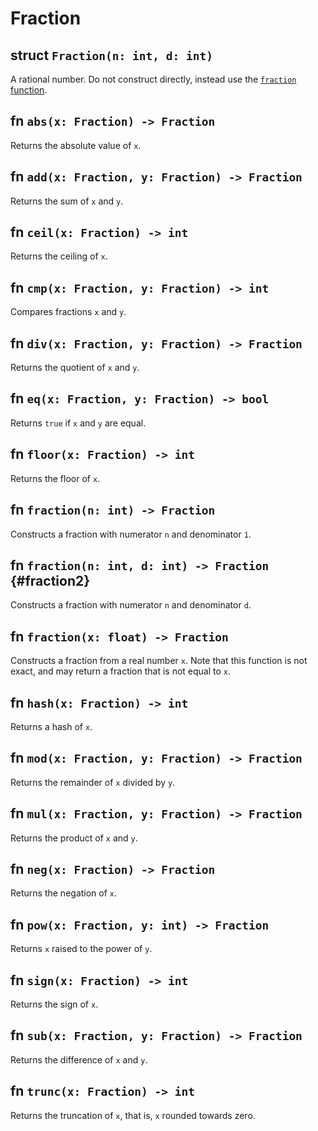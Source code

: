 # Fraction

## struct `Fraction(n: int, d: int)`

A rational number. Do not construct directly, instead use the [`fraction` function](#fraction2).

## fn `abs(x: Fraction) -> Fraction`

Returns the absolute value of `x`.

## fn `add(x: Fraction, y: Fraction) -> Fraction`

Returns the sum of `x` and `y`.

## fn `ceil(x: Fraction) -> int`

Returns the ceiling of `x`.

## fn `cmp(x: Fraction, y: Fraction) -> int`

Compares fractions `x` and `y`.

## fn `div(x: Fraction, y: Fraction) -> Fraction`

Returns the quotient of `x` and `y`.

## fn `eq(x: Fraction, y: Fraction) -> bool`

Returns `true` if `x` and `y` are equal.

## fn `floor(x: Fraction) -> int`

Returns the floor of `x`.

## fn `fraction(n: int) -> Fraction`

Constructs a fraction with numerator `n` and denominator `1`.

## fn `fraction(n: int, d: int) -> Fraction`  {#fraction2}

Constructs a fraction with numerator `n` and denominator `d`.

## fn `fraction(x: float) -> Fraction`

Constructs a fraction from a real number `x`. Note that this function is not exact, and may return a fraction that is not equal to `x`.

## fn `hash(x: Fraction) -> int`

Returns a hash of `x`.

## fn `mod(x: Fraction, y: Fraction) -> Fraction`

Returns the remainder of `x` divided by `y`.

## fn `mul(x: Fraction, y: Fraction) -> Fraction`

Returns the product of `x` and `y`.

## fn `neg(x: Fraction) -> Fraction`

Returns the negation of `x`.

## fn `pow(x: Fraction, y: int) -> Fraction`

Returns `x` raised to the power of `y`.

## fn `sign(x: Fraction) -> int`

Returns the sign of `x`.

## fn `sub(x: Fraction, y: Fraction) -> Fraction`

Returns the difference of `x` and `y`.

## fn `trunc(x: Fraction) -> int`

Returns the truncation of `x`, that is, `x` rounded towards zero.